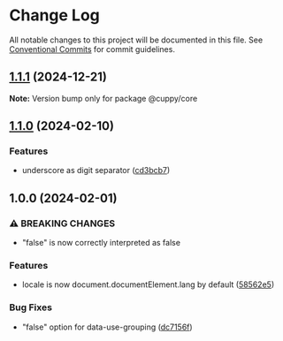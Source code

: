 # Change Log

All notable changes to this project will be documented in this file.
See [Conventional Commits](https://conventionalcommits.org) for commit guidelines.

## [1.1.1](https://github.com/moltinginstar/cuppy/compare/@cuppy/core@1.1.0...@cuppy/core@1.1.1) (2024-12-21)

**Note:** Version bump only for package @cuppy/core

## [1.1.0](https://github.com/moltinginstar/cuppy/compare/@cuppy/core@1.0.0...@cuppy/core@1.1.0) (2024-02-10)

### Features

- underscore as digit separator ([cd3bcb7](https://github.com/moltinginstar/cuppy/commit/cd3bcb7b43c9b4849f60f1a7e12dcc822e26e29f))

## 1.0.0 (2024-02-01)

### ⚠ BREAKING CHANGES

- "false" is now correctly interpreted as false

### Features

- locale is now document.documentElement.lang by default ([58562e5](https://github.com/moltinginstar/cuppy/commit/58562e576e9d87ad66df34bea7b334e1f9515acf))

### Bug Fixes

- "false" option for data-use-grouping ([dc7156f](https://github.com/moltinginstar/cuppy/commit/dc7156f293882319bdee439b2db2b7e0766f5b45))
